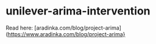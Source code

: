 # unilever-arima-intervention

Read here: [aradinka.com/blog/project-arima](https://www.aradinka.com/blog/project-arima}
